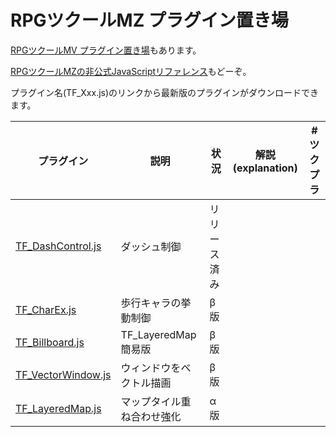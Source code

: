 # RPGツクールMZ プラグイン置き場

[RPGツクールMV プラグイン置き場](https://github.com/tonbijp/RPGMakerMV)もあります。

[RPGツクールMZの非公式JavaScriptリファレンス](https://github.com/tonbijp/RPGMakerMZ/blob/master/Reference/README.md)もどーぞ。

プラグイン名(TF_Xxx.js)のリンクから最新版のプラグインがダウンロードできます。

|プラグイン|説明|状況|解説(explanation)|#ツクプラ|
|---|---|---|---|---|
| [TF_DashControl.js](https://raw.githubusercontent.com/tonbijp/RPGMakerMZ/master/TF_DashControl.js) | ダッシュ制御 | リリース済み | |
| [TF_CharEx.js](https://raw.githubusercontent.com/tonbijp/RPGMakerMZ/master/TF_CharEx.js) | 歩行キャラの挙動制御 | β版 | |
| [TF_Billboard.js](https://raw.githubusercontent.com/tonbijp/RPGMakerMZ/master/TF_Billboard.js) | TF_LayeredMap簡易版 | β版 | |
| [TF_VectorWindow.js](https://raw.githubusercontent.com/tonbijp/RPGMakerMZ/master/TF_VectorWindow.js) | ウィンドウをベクトル描画 | β版 | |
| [TF_LayeredMap.js](https://raw.githubusercontent.com/tonbijp/RPGMakerMZ/master/TF_LayeredMap.js) | マップタイル重ね合わせ強化 | α版 | |

